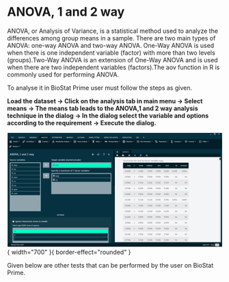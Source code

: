 # ANOVA, 1 and 2 way

ANOVA, or Analysis of Variance, is a statistical method used to analyze the differences among group means in a sample. There are two main types of ANOVA: one-way ANOVA and two-way ANOVA. One-Way ANOVA is used when there is one independent variable (factor) with more than two levels (groups).Two-Way ANOVA is an extension of One-Way ANOVA and is used when there are two independent variables (factors).The aov function in R is commonly used for performing ANOVA.

To analyse it in BioStat Prime user must follow the steps as given.

__Load the dataset -> Click on the analysis tab in main menu -> Select means -> The means tab leads to the ANOVA,1 and 2 way analysis technique in the dialog -> In the dialog select the variable and options according to the requirement -> Execute the dialog.__

![alt text](screenshots/image112.png){ width="700" }{ border-effect="rounded" }

Given below are other tests that can be performed by the user on BioStat Prime.
